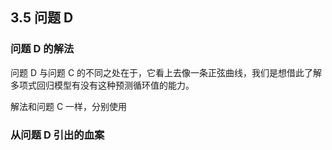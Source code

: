 ## 3.5 问题 D



### 问题 D 的解法

问题 D 与问题 C 的不同之处在于，它看上去像一条正弦曲线，我们是想借此了解多项式回归模型有没有这种预测循环值的能力。

解法和问题 C 一样，分别使用

### 从问题 D 引出的血案
